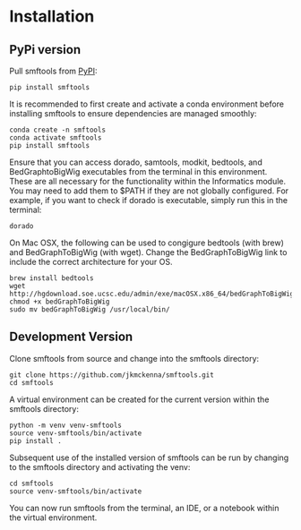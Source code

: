 # Installation

## PyPi version

Pull smftools from [PyPI](https://pypi.org/project/smftools):

```shell
pip install smftools
```

It is recommended to first create and activate a conda environment before installing smftools to ensure dependencies are managed smoothly:

```shell
conda create -n smftools
conda activate smftools
pip install smftools
```

Ensure that you can access dorado, samtools, modkit, bedtools, and BedGraphtoBigWig executables from the terminal in this environment. These are all necessary for the functionality within the Informatics module.
You may need to add them to $PATH if they are not globally configured.
For example, if you want to check if dorado is executable, simply run this in the terminal:

```shell
dorado
```

On Mac OSX, the following can be used to congigure bedtools (with brew) and BedGraphToBigWig (with wget). Change the BedGraphToBigWig link to include the correct architecture for your OS.

```shell
brew install bedtools
wget http://hgdownload.soe.ucsc.edu/admin/exe/macOSX.x86_64/bedGraphToBigWig
chmod +x bedGraphToBigWig
sudo mv bedGraphToBigWig /usr/local/bin/
```

## Development Version

Clone smftools from source and change into the smftools directory:

```shell
git clone https://github.com/jkmckenna/smftools.git
cd smftools
```

A virtual environment can be created for the current version within the smftools directory:

```shell
python -m venv venv-smftools
source venv-smftools/bin/activate
pip install .
```

Subsequent use of the installed version of smftools can be run by changing to the smftools directory and activating the venv:

```shell
cd smftools
source venv-smftools/bin/activate
```

You can now run smftools from the terminal, an IDE, or a notebook within the virtual environment.